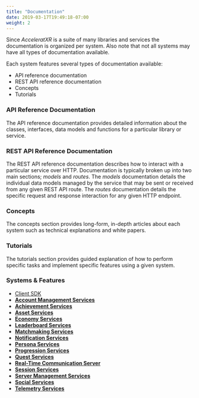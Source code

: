 ```yaml
---
title: "Documentation"
date: 2019-03-17T19:49:18-07:00
weight: 2
---
```


Since _AcceleratXR_ is a suite of many libraries and services the documentation is organized per system. Also note that not all systems may have all types of documentation available.

Each system features several types of documentation available:

- API reference documentation
- REST API reference documentation
- Concepts
- Tutorials

### API Reference Documentation

The API reference documentation provides detailed information about the classes, interfaces, data models and functions for a particular library or service.

### REST API Reference Documentation

The REST API reference documentation describes how to interact with a particular service over HTTP. Documentation is typically broken up into two main sections; _models_ and _routes_. The _models_ documentation details the individual data models managed by the service that may be sent or received from any given REST API route. The _routes_ documentation details the specific request and response interaction for any given HTTP endpoint.

### Concepts

The concepts section provides long-form, in-depth articles about each system such as technical explanations and white papers.

### Tutorials

The tutorials section provides guided explanation of how to perform specific tasks and implement specific features using a given system.

### Systems & Features

- [Client SDK](/docs/install/sdk)
- [**Account Management Services**](/docs/account_services)
- [**Achievement Services**](/docs/achievements_services)
- [**Asset Services**](/docs/asset_services)
- [**Economy Services**](/docs/economy_services)
- [**Leaderboard Services**](/docs/leaderboard_services)
- [**Matchmaking Services**](/docs/matchmaking_services)
- [**Notification Services**](/docs/notification_services)
- [**Persona Services**](/docs/persona_services)
- [**Progression Services**](/docs/progression_services)
- [**Quest Services**](/docs/quest_services)
- [**Real-Time Communication Server**](/docs/rtc_server)
- [**Session Services**](/docs/session_services)
- [**Server Management Services**](/docs/server_manager_services)
- [**Social Services**](/docs/social_services)
- [**Telemetry Services**](/docs/telemetry_services)
